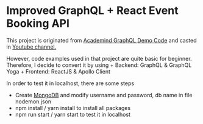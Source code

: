 # Improved GraphQL + React Event Booking API

This project is originated from [Academind GraphQL Demo Code](https://github.com/academind/yt-graphql-react-event-booking-api/) and casted in [Youtube channel.](https://www.youtube.com/watch?v=7giZGFDGnkc&list=PL55RiY5tL51rG1x02Yyj93iypUuHYXcB_&index=1)

However, code examples used in that project are quite basic for beginner. Therefore, I decide to convert it by using
    + Backend: GraphQL & GraphQL Yoga
    + Frontend: ReactJS & Apollo Client

In order to test it in localhost, there are some steps
- Create [MongoDB](https://cloud.mongodb.com) and modify username and password, db name in file nodemon.json
- npm install / yarn install to install all packages
- npm run start / yarn start to test it in localhost